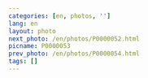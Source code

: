 ```yaml
---
categories: [en, photos, '']
lang: en
layout: photo
next_photo: /en/photos/P0000052.html
picname: P0000053
prev_photo: /en/photos/P0000054.html
tags: []
---
```

